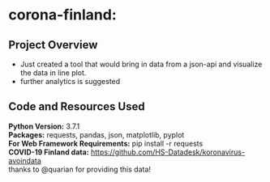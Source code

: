 # corona-finland: 
## Project Overview
* Just created a tool that would bring in data from a json-api and visualize the data in line plot.
* further analytics is suggested

## Code and Resources Used
  **Python Version:** 3.7.1  
  **Packages:** requests, pandas, json, matplotlib, pyplot  
  **For Web Framework Requirements:** pip install -r requests  
  **COVID-19 Finland data:** https://github.com/HS-Datadesk/koronavirus-avoindata  
thanks to @quarian for providing this data!

